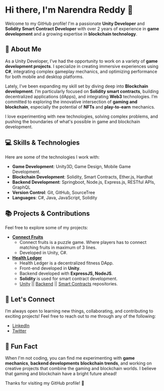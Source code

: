 # Hi there, I'm Narendra Reddy 👋

Welcome to my GitHub profile! I'm a passionate **Unity Developer** and **Solidity Smart Contract Developer** with over 2 years of experience in **game development** and a growing expertise in **blockchain technology**.

## 🚀 About Me

As a Unity Developer, I’ve had the opportunity to work on a variety of **game development projects**. I specialize in creating immersive experiences using **C#**, integrating complex gameplay mechanics, and optimizing performance for both mobile and desktop platforms.

Lately, I've been expanding my skill set by diving deep into **Blockchain development**. I’m particularly focused on **Solidity smart contracts**, building decentralized applications (dApps), and integrating **Web3** technologies. I’m committed to exploring the innovative intersection of **gaming and blockchain**, especially the potential of **NFTs** and **play-to-earn** mechanics.

I love experimenting with new technologies, solving complex problems, and pushing the boundaries of what's possible in game and blockchain development.

## 💻 Skills & Technologies

Here are some of the technologies I work with:

- **Game Development**: Unity3D, Game Design, Mobile Game Development.
- **Blockchain Development**: Solidity, Smart Contracts, Ether.js, Hardhat
- **Backend Development**: Springboot, Node.js, Express.js, RESTful APIs, GraphQL
- **Version Control**: Git, GitHub, SourceTree
- **Languages**: C#, Java, JavaScript, Solidity

## 📚 Projects & Contributions

Feel free to explore some of my projects:

- **[Connect Fruits](https://github.com/Narendra-Reddy1/connect-fruits/tree/development)**
  - Connect fruits is a puzzle game. Where players has to connect matching fruits in maximum of 3 lines.
  - Developed in Unity, C#.
- **[Health Ledger](#)**
  - Health Ledger is a decentralized fitness DApp.
  - Front-end developed in **Unity**.
  - Backend developed with **ExpressJS, NodeJS**.
  - **Solidity** is used for smart contract development.
  - [Unity](https://github.com/Narendra-Reddy1/health-ledger) || [Backend](https://github.com/Narendra-Reddy1/health-ledger-backend) || [Smart Contracts](https://github.com/Narendra-Reddy1/health-ledger-blockchain) repositories.

## 💬 Let's Connect

I’m always open to learning new things, collaborating, and contributing to exciting projects! Feel free to reach out to me through any of the following:

- [LinkedIn](https://www.linkedin.com/in/narendra-reddy-dasaganipalli)  
- [Twitter](https://www.x.com/NarendraReddy55)  

## 🔑 Fun Fact

When I'm not coding, you can find me experimenting with **game mechanics**, **backend developments** **blockchain trends**, and working on creative projects that combine the gaming and blockchain worlds. I believe that gaming and blockchain have a bright future ahead!

Thanks for visiting my GitHub profile! 🚀

